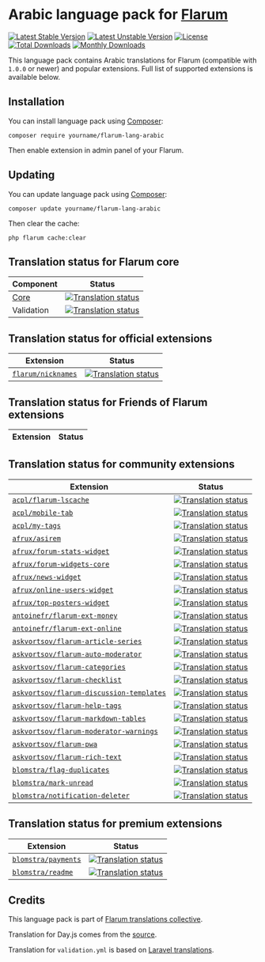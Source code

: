 # Arabic language pack for [Flarum](https://flarum.org/)

[![Latest Stable Version](https://img.shields.io/packagist/v/yourname/flarum-lang-arabic?color=success&label=stable)](https://packagist.org/packages/yourname/flarum-lang-arabic) 
[![Latest Unstable Version](https://img.shields.io/packagist/v/yourname/flarum-lang-arabic?include_prereleases&label=unstable)](https://packagist.org/packages/yourname/flarum-lang-arabic) 
[![License](https://img.shields.io/packagist/l/yourname/flarum-lang-arabic)](https://packagist.org/packages/yourname/flarum-lang-arabic) 
[![Total Downloads](https://img.shields.io/packagist/dt/yourname/flarum-lang-arabic)](https://packagist.org/packages/yourname/flarum-lang-arabic/stats) 
[![Monthly Downloads](https://img.shields.io/packagist/dm/yourname/flarum-lang-arabic)](https://packagist.org/packages/yourname/flarum-lang-arabic/stats) 

This language pack contains Arabic translations for Flarum (compatible with `1.0.0` or newer) and popular extensions. Full list of supported extensions is available below.


## Installation

You can install language pack using [Composer](https://getcomposer.org/):

```console
composer require yourname/flarum-lang-arabic
```

Then enable extension in admin panel of your Flarum.


## Updating

You can update language pack using [Composer](https://getcomposer.org/):

```console
composer update yourname/flarum-lang-arabic
```

Then clear the cache:

```console
php flarum cache:clear
```


## Translation status for Flarum core

| Component | Status |
| --- | --- |
| [Core](https://github.com/flarum/core) | [![Translation status](https://weblate.rob006.net/widgets/flarum/xx/core/svg-badge.svg)](https://weblate.rob006.net/projects/flarum/core/xx/) |
| Validation | [![Translation status](https://weblate.rob006.net/widgets/flarum/xx/validation/svg-badge.svg)](https://weblate.rob006.net/projects/flarum/validation/xx/) |


## Translation status for official extensions

<!-- flarum-extensions-list-start -->

| Extension | Status |
| --- | --- |
| [`flarum/nicknames`](https://github.com/flarum/nicknames) | [![Translation status](https://weblate.rob006.net/widgets/flarum/ar/flarum-nicknames/svg-badge.svg)](https://weblate.rob006.net/projects/flarum/flarum-nicknames/ar/) |

<!-- flarum-extensions-list-stop -->


## Translation status for Friends of Flarum extensions

<!-- fof-extensions-list-start -->

| Extension | Status |
| --- | --- |

<!-- fof-extensions-list-stop -->


## Translation status for community extensions

<!-- various-extensions-list-start -->

| Extension | Status |
| --- | --- |
| [`acpl/flarum-lscache`](https://github.com/android-com-pl/flarum-lscache) | [![Translation status](https://weblate.rob006.net/widgets/flarum/ar/acpl-lscache/svg-badge.svg)](https://weblate.rob006.net/projects/flarum/acpl-lscache/ar/) |
| [`acpl/mobile-tab`](https://github.com/android-com-pl/mobile-tab) | [![Translation status](https://weblate.rob006.net/widgets/flarum/ar/acpl-mobile-tab/svg-badge.svg)](https://weblate.rob006.net/projects/flarum/acpl-mobile-tab/ar/) |
| [`acpl/my-tags`](https://github.com/android-com-pl/my-tags) | [![Translation status](https://weblate.rob006.net/widgets/flarum/ar/acpl-my-tags/svg-badge.svg)](https://weblate.rob006.net/projects/flarum/acpl-my-tags/ar/) |
| [`afrux/asirem`](https://github.com/afrux/asirem) | [![Translation status](https://weblate.rob006.net/widgets/flarum/ar/afrux-asirem/svg-badge.svg)](https://weblate.rob006.net/projects/flarum/afrux-asirem/ar/) |
| [`afrux/forum-stats-widget`](https://github.com/afrux/forum-stats-widget) | [![Translation status](https://weblate.rob006.net/widgets/flarum/ar/afrux-forum-stats-widget/svg-badge.svg)](https://weblate.rob006.net/projects/flarum/afrux-forum-stats-widget/ar/) |
| [`afrux/forum-widgets-core`](https://github.com/afrux/forum-widgets-core) | [![Translation status](https://weblate.rob006.net/widgets/flarum/ar/afrux-forum-widgets-core/svg-badge.svg)](https://weblate.rob006.net/projects/flarum/afrux-forum-widgets-core/ar/) |
| [`afrux/news-widget`](https://github.com/afrux/news-widget) | [![Translation status](https://weblate.rob006.net/widgets/flarum/ar/afrux-news-widget/svg-badge.svg)](https://weblate.rob006.net/projects/flarum/afrux-news-widget/ar/) |
| [`afrux/online-users-widget`](https://github.com/afrux/online-users-widget) | [![Translation status](https://weblate.rob006.net/widgets/flarum/ar/afrux-online-users-widget/svg-badge.svg)](https://weblate.rob006.net/projects/flarum/afrux-online-users-widget/ar/) |
| [`afrux/top-posters-widget`](https://github.com/afrux/top-posters-widget) | [![Translation status](https://weblate.rob006.net/widgets/flarum/ar/afrux-top-posters-widget/svg-badge.svg)](https://weblate.rob006.net/projects/flarum/afrux-top-posters-widget/ar/) |
| [`antoinefr/flarum-ext-money`](https://github.com/AntoineFr/flarum-ext-money) | [![Translation status](https://weblate.rob006.net/widgets/flarum/ar/antoinefr-money/svg-badge.svg)](https://weblate.rob006.net/projects/flarum/antoinefr-money/ar/) |
| [`antoinefr/flarum-ext-online`](https://github.com/AntoineFr/flarum-ext-online) | [![Translation status](https://weblate.rob006.net/widgets/flarum/ar/antoinefr-online/svg-badge.svg)](https://weblate.rob006.net/projects/flarum/antoinefr-online/ar/) |
| [`askvortsov/flarum-article-series`](https://github.com/askvortsov1/flarum-article-series) | [![Translation status](https://weblate.rob006.net/widgets/flarum/ar/askvortsov-article-series/svg-badge.svg)](https://weblate.rob006.net/projects/flarum/askvortsov-article-series/ar/) |
| [`askvortsov/flarum-auto-moderator`](https://github.com/askvortsov1/flarum-auto-moderator) | [![Translation status](https://weblate.rob006.net/widgets/flarum/ar/askvortsov-auto-moderator/svg-badge.svg)](https://weblate.rob006.net/projects/flarum/askvortsov-auto-moderator/ar/) |
| [`askvortsov/flarum-categories`](https://github.com/askvortsov1/flarum-categories) | [![Translation status](https://weblate.rob006.net/widgets/flarum/ar/askvortsov-categories/svg-badge.svg)](https://weblate.rob006.net/projects/flarum/askvortsov-categories/ar/) |
| [`askvortsov/flarum-checklist`](https://github.com/askvortsov1/flarum-checklist) | [![Translation status](https://weblate.rob006.net/widgets/flarum/ar/askvortsov-checklist/svg-badge.svg)](https://weblate.rob006.net/projects/flarum/askvortsov-checklist/ar/) |
| [`askvortsov/flarum-discussion-templates`](https://github.com/askvortsov1/flarum-discussion-templates) | [![Translation status](https://weblate.rob006.net/widgets/flarum/ar/askvortsov-discussion-templates/svg-badge.svg)](https://weblate.rob006.net/projects/flarum/askvortsov-discussion-templates/ar/) |
| [`askvortsov/flarum-help-tags`](https://github.com/askvortsov1/flarum-help-tags) | [![Translation status](https://weblate.rob006.net/widgets/flarum/ar/askvortsov-help-tags/svg-badge.svg)](https://weblate.rob006.net/projects/flarum/askvortsov-help-tags/ar/) |
| [`askvortsov/flarum-markdown-tables`](https://github.com/askvortsov1/flarum-markdown-tables) | [![Translation status](https://weblate.rob006.net/widgets/flarum/ar/askvortsov-markdown-tables/svg-badge.svg)](https://weblate.rob006.net/projects/flarum/askvortsov-markdown-tables/ar/) |
| [`askvortsov/flarum-moderator-warnings`](https://github.com/askvortsov1/flarum-moderator-warnings) | [![Translation status](https://weblate.rob006.net/widgets/flarum/ar/askvortsov-moderator-warnings/svg-badge.svg)](https://weblate.rob006.net/projects/flarum/askvortsov-moderator-warnings/ar/) |
| [`askvortsov/flarum-pwa`](https://github.com/askvortsov1/flarum-pwa) | [![Translation status](https://weblate.rob006.net/widgets/flarum/ar/askvortsov-pwa/svg-badge.svg)](https://weblate.rob006.net/projects/flarum/askvortsov-pwa/ar/) |
| [`askvortsov/flarum-rich-text`](https://github.com/askvortsov1/flarum-rich-text) | [![Translation status](https://weblate.rob006.net/widgets/flarum/ar/askvortsov-rich-text/svg-badge.svg)](https://weblate.rob006.net/projects/flarum/askvortsov-rich-text/ar/) |
| [`blomstra/flag-duplicates`](https://github.com/blomstra/flarum-ext-flag-duplicate) | [![Translation status](https://weblate.rob006.net/widgets/flarum/ar/blomstra-flag-duplicates/svg-badge.svg)](https://weblate.rob006.net/projects/flarum/blomstra-flag-duplicates/ar/) |
| [`blomstra/mark-unread`](https://github.com/blomstra/flarum-ext-mark-unread) | [![Translation status](https://weblate.rob006.net/widgets/flarum/ar/blomstra-mark-unread/svg-badge.svg)](https://weblate.rob006.net/projects/flarum/blomstra-mark-unread/ar/) |
| [`blomstra/notification-deleter`](https://github.com/blomstra/flarum-ext-notification-deleter) | [![Translation status](https://weblate.rob006.net/widgets/flarum/ar/blomstra-notification-deleter/svg-badge.svg)](https://weblate.rob006.net/projects/flarum/blomstra-notification-deleter/ar/) |

<!-- various-extensions-list-stop -->


## Translation status for premium extensions

<!-- premium-extensions-list-start -->

| Extension | Status |
| --- | --- |
| [`blomstra/payments`](https://extiverse.com/extension/blomstra/payments) | [![Translation status](https://weblate.rob006.net/widgets/flarum/ar/blomstra-payments/svg-badge.svg)](https://weblate.rob006.net/projects/flarum/blomstra-payments/ar/) |
| [`blomstra/readme`](https://extiverse.com/extension/blomstra/readme) | [![Translation status](https://weblate.rob006.net/widgets/flarum/ar/blomstra-readme/svg-badge.svg)](https://weblate.rob006.net/projects/flarum/blomstra-readme/ar/) |

<!-- premium-extensions-list-stop -->


## Credits

This language pack is part of [Flarum translations collective](https://github.com/rob006-software/flarum-translations).

Translation for Day.js comes from the [source](https://github.com/iamkun/dayjs/blob/v1.10.4/src/locale/xx.js).

Translation for `validation.yml` is based on [Laravel translations](https://github.com/Laravel-Lang/lang/blob/8.1.3/src/xx/validation.php).
